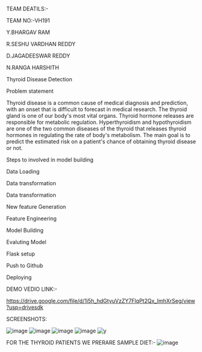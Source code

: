 TEAM DEATILS:-

TEAM NO:-VH191

Y.BHARGAV RAM

R.SESHU VARDHAN REDDY

D.JAGADEESWAR  REDDY

N.RANGA HARSHITH

Thyroid Disease Detection

Problem statement

Thyroid disease is a common cause of medical diagnosis and prediction, with an onset that is difficult to forecast in medical research. The thyroid gland is one of our body's most vital organs. Thyroid hormone releases are responsible for metabolic regulation. Hyperthyroidism and hypothyroidism are one of the two common diseases of the thyroid that releases thyroid hormones in regulating the rate of body's metabolism. The main goal is to predict the estimated risk on a patient's chance of obtaining thyroid disease or not.

Steps to involved in model building

Data Loading

Data transformation

Data transformation

New feature Generation

Feature Engineering

Model Building

Evaluting Model

Flask setup

Push to Github

Deploying

DEMO VEDIO LINK:-

https://drive.google.com/file/d/1i5h_hdGtyuVzZY7FlqPt2Qx_ImhXrSeg/view?usp=drivesdk

SCREENSHOTS:

![image](https://github.com/Sheshuvardhanreddy/project/assets/142722416/c89f580b-fbc4-438e-9687-20549ed984f1)
![image](https://github.com/Sheshuvardhanreddy/project/assets/142722416/1b2f61c3-f753-4573-8401-64194decc267)
![image](https://github.com/Sheshuvardhanreddy/project/assets/142722416/0c464afa-a811-4a32-b3a5-51c20e07007c)
![image](https://github.com/Sheshuvardhanreddy/project/assets/142722416/9303e3d7-c7ab-4cee-b0ce-1ee0f8413db7)
![y](https://github.com/Sheshuvardhanreddy/project/assets/142722416/7bb59576-125a-40ee-9c76-777201b17d93)

FOR THE THYROID PATIENTS WE PRERARE SAMPLE DIET:-
![image](https://github.com/Sheshuvardhanreddy/project/assets/142722416/1e89363a-618f-4a79-87f5-1478a0d2b292)










